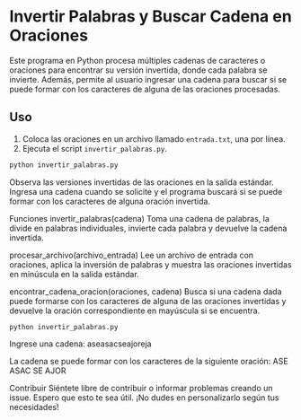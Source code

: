 # Invertir Palabras y Buscar Cadena en Oraciones

Este programa en Python procesa múltiples cadenas de caracteres o oraciones para encontrar su versión invertida, donde cada palabra se invierte. Además, permite al usuario ingresar una cadena para buscar si se puede formar con los caracteres de alguna de las oraciones procesadas.

## Uso

1. Coloca las oraciones en un archivo llamado `entrada.txt`, una por línea.
2. Ejecuta el script `invertir_palabras.py`.

```bash
python invertir_palabras.py
```
Observa las versiones invertidas de las oraciones en la salida estándar.
Ingresa una cadena cuando se solicite y el programa buscará si se puede formar con los caracteres de alguna oración invertida.

Funciones
invertir_palabras(cadena)
Toma una cadena de palabras, la divide en palabras individuales, invierte cada palabra y devuelve la cadena invertida.

procesar_archivo(archivo_entrada)
Lee un archivo de entrada con oraciones, aplica la inversión de palabras y muestra las oraciones invertidas en minúscula en la salida estándar.

encontrar_cadena_oracion(oraciones, cadena)
Busca si una cadena dada puede formarse con los caracteres de alguna de las oraciones invertidas y devuelve la oración correspondiente en mayúscula si se encuentra.
```
python invertir_palabras.py
```

Ingrese una cadena: aseasacseajoreja

La cadena se puede formar con los caracteres de la siguiente oración:
ASE ASAC SE AJOR


Contribuir
Siéntete libre de contribuir o informar problemas creando un issue.
Espero que esto te sea útil. ¡No dudes en personalizarlo según tus necesidades!
